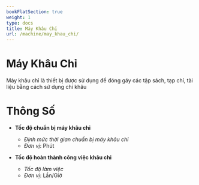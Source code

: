 ```yaml
---
bookFlatSection: true
weight: 1
type: docs
title: Máy Khâu Chỉ
url: /machine/may_khau_chi/
---
```


# Máy Khâu Chỉ

Máy khâu chỉ là thiết bị được sử dụng để đóng gáy các tập sách, tạp chí, tài liệu bằng cách sử dụng chỉ khâu

# Thông Số

- **Tốc độ chuẩn bị máy khâu chỉ**
  * *Định mức thời gian chuẩn bị máy khâu chỉ*
  * *Đơn vị*: Phút

- **Tốc độ hoàn thành công việc khâu chỉ**
  * *Tốc độ làm việc*
  * *Đơn vị*: Lần/Giờ



